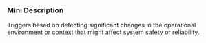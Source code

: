 ### Mini Description

Triggers based on detecting significant changes in the operational environment or context that might affect system safety or reliability.
